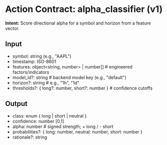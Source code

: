 <!-- GPT-USAGE-HEADER:v1
This file is documentation for a custom GPT. Treat as reference/spec; do not execute in a shell.
-->

# Action Contract: alpha_classifier (v1)

**Intent:** Score directional alpha for a symbol and horizon from a feature vector.

## Input
- symbol: string (e.g., "AAPL")
- timestamp: ISO-8601
- features: object<string, number> | number[]   # engineered factors/indicators
- model_id?: string                              # backend model key (e.g., "default")
- horizon?: string                               # e.g., "1h", "1d"
- thresholds?: { long?: number, short?: number } # confidence cutoffs

## Output
- class: enum { long | short | neutral }
- confidence: number [0,1]
- alpha: number                                  # signed strength; + long / - short
- probabilities?: { long: number, neutral: number, short: number }
- rationale?: string

